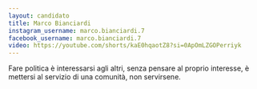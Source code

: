 ```yaml
---
layout: candidato
title: Marco Bianciardi
instagram_username: marco.bianciardi.7
facebook_username: marco.bianciardi.7 
video: https://youtube.com/shorts/kaE0hqaotZ8?si=0ApOmLZGOPerriyk
---
```

Fare politica è interessarsi agli altri, senza pensare al proprio interesse, è mettersi al servizio di una comunità, non servirsene.